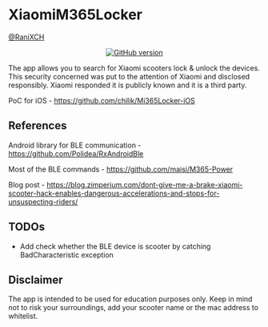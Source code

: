 
# XiaomiM365Locker
[@RaniXCH](https://twitter.com/raniXCH)

<p align="center">
<a href="https://github.com/Ignitetch/AdvPhishing/releases"><img title="GitHub version" src="https://img.shields.io/badge/version-2.2-blue" ></a>  
</p>

The app allows you to search for Xiaomi scooters lock & unlock the devices.
This security concerned was put to the attention of Xiaomi and disclosed responsibly.
Xiaomi responded it is publicly known and it is a third party.

PoC for iOS - https://github.com/chilik/Mi365Locker-iOS

## References

Android library for BLE communication - https://github.com/Polidea/RxAndroidBle

Most of the BLE commands - https://github.com/maisi/M365-Power

Blog post - https://blog.zimperium.com/dont-give-me-a-brake-xiaomi-scooter-hack-enables-dangerous-accelerations-and-stops-for-unsuspecting-riders/

## TODOs
* Add check whether the BLE device is scooter by catching BadCharacteristic exception

## Disclaimer
The app is intended to be used for education purposes only.
Keep in mind not to risk your surroundings, add your scooter name or the mac address to whitelist.


